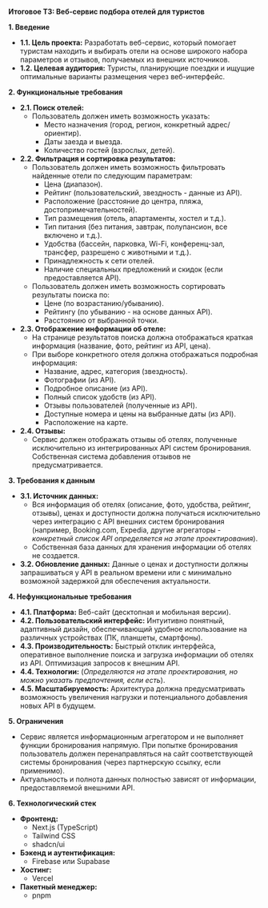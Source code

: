 **Итоговое ТЗ: Веб-сервис подбора отелей для туристов**

**1. Введение**

*   **1.1. Цель проекта:** Разработать веб-сервис, который помогает туристам находить и выбирать отели на основе широкого набора параметров и отзывов, получаемых из внешних источников.
*   **1.2. Целевая аудитория:** Туристы, планирующие поездки и ищущие оптимальные варианты размещения через веб-интерфейс.

**2. Функциональные требования**

*   **2.1. Поиск отелей:**
    *   Пользователь должен иметь возможность указать:
        *   Место назначения (город, регион, конкретный адрес/ориентир).
        *   Даты заезда и выезда.
        *   Количество гостей (взрослых, детей).
*   **2.2. Фильтрация и сортировка результатов:**
    *   Пользователь должен иметь возможность фильтровать найденные отели по следующим параметрам:
        *   Цена (диапазон).
        *   Рейтинг (пользовательский, звездность - данные из API).
        *   Расположение (расстояние до центра, пляжа, достопримечательностей).
        *   Тип размещения (отель, апартаменты, хостел и т.д.).
        *   Тип питания (без питания, завтрак, полупансион, все включено и т.д.).
        *   Удобства (бассейн, парковка, Wi-Fi, конференц-зал, трансфер, разрешено с животными и т.д.).
        *   Принадлежность к сети отелей.
        *   Наличие специальных предложений и скидок (если предоставляется API).
    *   Пользователь должен иметь возможность сортировать результаты поиска по:
        *   Цене (по возрастанию/убыванию).
        *   Рейтингу (по убыванию - на основе данных API).
        *   Расстоянию от выбранной точки.
*   **2.3. Отображение информации об отеле:**
    *   На странице результатов поиска должна отображаться краткая информация (название, фото, рейтинг из API, цена).
    *   При выборе конкретного отеля должна отображаться подробная информация:
        *   Название, адрес, категория (звездность).
        *   Фотографии (из API).
        *   Подробное описание (из API).
        *   Полный список удобств (из API).
        *   Отзывы пользователей (полученные из API).
        *   Доступные номера и цены на выбранные даты (из API).
        *   Расположение на карте.
*   **2.4. Отзывы:**
    *   Сервис должен отображать отзывы об отелях, полученные исключительно из интегрированных API систем бронирования. Собственная система добавления отзывов не предусматривается.

**3. Требования к данным**

*   **3.1. Источник данных:**
    *   Вся информация об отелях (описание, фото, удобства, рейтинг, отзывы), ценах и доступности должна получаться исключительно через интеграцию с API внешних систем бронирования (например, Booking.com, Expedia, другие агрегаторы - *конкретный список API определяется на этапе проектирования*).
    *   Собственная база данных для хранения информации об отелях не создается.
*   **3.2. Обновление данных:** Данные о ценах и доступности должны запрашиваться у API в реальном времени или с минимально возможной задержкой для обеспечения актуальности.

**4. Нефункциональные требования**

*   **4.1. Платформа:** Веб-сайт (десктопная и мобильная версии).
*   **4.2. Пользовательский интерфейс:** Интуитивно понятный, адаптивный дизайн, обеспечивающий удобное использование на различных устройствах (ПК, планшеты, смартфоны).
*   **4.3. Производительность:** Быстрый отклик интерфейса, оперативное выполнение поиска и загрузка информации об отелях из API. Оптимизация запросов к внешним API.
*   **4.4. Технологии:** (*Определяются на этапе проектирования, но можно указать предпочтения, если есть*).
*   **4.5. Масштабируемость:** Архитектура должна предусматривать возможность увеличения нагрузки и потенциального добавления новых API в будущем.

**5. Ограничения**

*   Сервис является информационным агрегатором и не выполняет функции бронирования напрямую. При попытке бронирования пользователь должен перенаправляться на сайт соответствующей системы бронирования (через партнерскую ссылку, если применимо).
*   Актуальность и полнота данных полностью зависят от информации, предоставляемой внешними API.

**6. Технологический стек**

*   **Фронтенд:**
    *   Next.js (TypeScript)
    *   Tailwind CSS
    *   shadcn/ui
*   **Бэкенд и аутентификация:**
    *   Firebase или Supabase
*   **Хостинг:**
    *   Vercel
*   **Пакетный менеджер:**
    *   pnpm